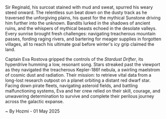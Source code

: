 
Sir Reginald, his surcoat stained with mud and sweat, spurred his weary steed onward.  The relentless sun beat down on the dusty track as he traversed the unforgiving plains, his quest for the mythical Sunstone driving him further into the unknown.  Bandits lurked in the shadows of ancient ruins, and the whispers of mythical beasts echoed in the desolate valleys. Every sunrise brought fresh challenges: navigating treacherous mountain passes, fording raging rivers, and bartering for meager supplies in forgotten villages, all to reach his ultimate goal before winter's icy grip claimed the land.

Captain Eva Rostova gripped the controls of the *Stardust Drifter*, its hyperdrive humming a low, resonant song.  Stars streaked past the viewport as they navigated the treacherous Kepler-186f nebula, a swirling maelstrom of cosmic dust and radiation.  Their mission: to retrieve vital data from a long-lost research outpost on a planet orbiting a distant red dwarf star.  Facing down pirate fleets, navigating asteroid fields, and battling malfunctioning systems, Eva and her crew relied on their skill, courage, and unwavering determination to survive and complete their perilous journey across the galactic expanse.

~ By Hozmi - 01 May 2025

